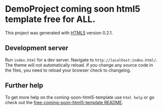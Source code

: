# DemoProject coming soon html5 template free for ALL.

This project was generated with [HTML5](https://github.com/toatikbd/free-coming-soon-html5-template) version 0.2.1.

## Development server

Run `index.html` for a dev server. Navigate to `http://localhost:index.html/`. The theme will not automatically reload. if you change any source code in the files, you need to reload your browser check to changelog.

## Further help

To get more help on the coming-soon-html5-template use `html help` or go check out the [free-coming-soon-html5-template README](https://github.com/toatikbd/free-coming-soon-html5-templateREADME.md).
